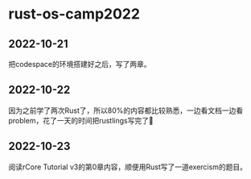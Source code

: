 # rust-os-camp2022

## 2022-10-21

把codespace的环境搭建好之后，写了两章。

## 2022-10-22

因为之前学了两次Rust了，所以80%的内容都比较熟悉，一边看文档一边看problem，花了一天的时间把rustlings写完了🥰

## 2022-10-23
阅读rCore Tutorial v3的第0章内容，顺便用Rust写了一道exercism的题目。
